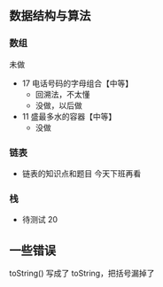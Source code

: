 ## 数据结构与算法

### 数组
未做

- 17 电话号码的字母组合【中等】
  - 回溯法，不太懂
  - 没做，以后做
- 11 盛最多水的容器【中等】
  - 没做

### 链表
- 链表的知识点和题目 今天下班再看

### 栈
- 待测试 20

## 一些错误
toString()  写成了  toString，把括号漏掉了


